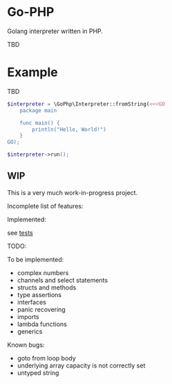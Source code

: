 # Go-PHP

Golang interpreter written in PHP.

TBD

# Example

TBD

```php
$interpreter = \GoPhp\Interpreter::fromString(<<<GO
    package main

    func main() {
        println("Hello, World!")
    }
GO);

$interpreter->run();
```

## WIP

This is a very much work-in-progress project.

Incomplete list of features:

Implemented:

see [tests](tests/Functional/files/)

TODO:

To be implemented:
* complex numbers
* channels and select statements
* structs and methods
* type assertions
* interfaces
* panic recovering
* imports
* lambda functions
* generics

Known bugs:
* goto from loop body
* underlying array capacity is not correctly set
* untyped string